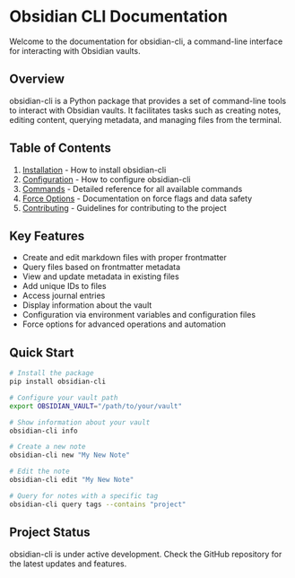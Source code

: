 # Obsidian CLI Documentation

Welcome to the documentation for obsidian-cli, a command-line interface for interacting with Obsidian vaults.

## Overview

obsidian-cli is a Python package that provides a set of command-line tools to interact with Obsidian vaults. It facilitates tasks such as creating notes, editing content, querying metadata, and managing files from the terminal.

## Table of Contents

1. [Installation](installation.md) - How to install obsidian-cli
2. [Configuration](configuration.md) - How to configure obsidian-cli
3. [Commands](commands.md) - Detailed reference for all available commands
4. [Force Options](force-options.md) - Documentation on force flags and data safety
5. [Contributing](contributing.md) - Guidelines for contributing to the project

## Key Features

- Create and edit markdown files with proper frontmatter
- Query files based on frontmatter metadata
- View and update metadata in existing files
- Add unique IDs to files
- Access journal entries
- Display information about the vault
- Configuration via environment variables and configuration files
- Force options for advanced operations and automation

## Quick Start

```bash
# Install the package
pip install obsidian-cli

# Configure your vault path
export OBSIDIAN_VAULT="/path/to/your/vault"

# Show information about your vault
obsidian-cli info

# Create a new note
obsidian-cli new "My New Note"

# Edit the note
obsidian-cli edit "My New Note"

# Query for notes with a specific tag
obsidian-cli query tags --contains "project"
```

## Project Status

obsidian-cli is under active development. Check the GitHub repository for the latest updates and features.
